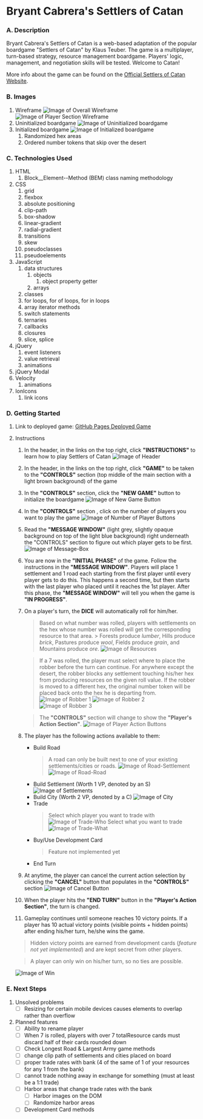 # Bryant Cabrera's Settlers of Catan

### A. Description
Bryant Cabrera's Settlers of Catan is a web-based adaptation of the popular boardgame "Settlers of Catan" by Klaus Teuber.  The game is a multiplayer, turn-based strategy, resource management boardgame.  Players' logic, management, and negotiation skills will be tested.  Welcome to Catan!

More info about the game can be found on the [Official Settlers of Catan Website](https://www.catan.com/game/catan).

### B. Images
1. Wireframe
![Image of Overall Wireframe](README_imgs/Settlers-of-Catan_wireframe.png)
![Image of Player Section Wireframe](README_imgs/Settlers-of-Catan_wireframe-player_section.png)
2. Uninitialized boardgame
![Image of Uninitialized boardgame](README_imgs/Settlers-of-Catan_uninitialized.png)
3. Initialized boardgame
![Image of Initialized boardgame](README_imgs/Settlers-of-Catan_initialized.png)
    1.  Randomized hex areas
    2.  Ordered number tokens that skip over the desert

### C. Technologies Used
1. HTML
    1. Block__Element--Method (BEM) class naming methodology
2. CSS
    1. grid
    2. flexbox
    3. absolute positioning
    3. clip-path
    3. box-shadow
    4. linear-gradient
    5. radial-gradient
    6. transitions
    7. skew
    7. pseudoclasses
    8. pseudoelements
3. JavaScript
    1. data structures
        1. objects
            1. object property getter
        2. arrays
    2. classes
    3. for loops, for of loops, for in loops
    4. array iterator methods
    3. switch statements
    4. ternaries
    5. callbacks
    6. closures
    7. slice, splice
4. jQuery
    1. event listeners
    2. value retrieval
    3. animations
5. jQuery Modal
6. Velocity
    1. animations
7. IonIcons
    1. link icons

### D. Getting Started
1. Link to deployed game:
[GitHub Pages Deployed Game](https://bryantcabrera.github.io/Settlers-of-Catan/#)
2. Instructions
    1. In the header, in the links on the top right, click **"INSTRUCTIONS"** to learn how to play Settlers of Catan
    ![Image of Header](README_imgs/Settlers-of-Catan_header.png)
    2. In the header, in the links on the top right, click **"GAME"** to be taken to the **"CONTROLS"** section (top middle of the main section with a light brown background) of the game
    3. In the **"CONTROLS"** section, click the **"NEW GAME"** button to initialize the boardgame
    ![Image of New Game Button](README_imgs/Settlers-of-Catan_new-game.png)
    4. In the **"CONTROLS"** section , click on the number of players you want to play the game
    ![Image of Number of Player Buttons](README_imgs/Settlers-of-Catan_num-players.png)
    5. Read the **"MESSAGE WINDOW"** (light grey, slightly opaque background on top of the light blue background) right underneath the "CONTROLS" section to figure out which player gets to be first.
    ![Image of Message-Box](README_imgs/Settlers-of-Catan_message-box.png)
    6. You are now in the **"INITIAL PHASE"** of the game.  Follow the instructions in the **"MESSAGE WINDOW"**.  Players will place 1 settlement and 1 road each starting from the first player until every player gets to do this.  This happens a second time, but then starts with the last player who placed until it reaches the 1st player.  After this phase, the **"MESSAGE WINDOW"** will tell you when the game is **"IN PROGRESS"**.
    7. On a player's turn, the **DICE** will automatically roll for him/her.   
        > Based on what number was rolled, players with settlements on the hex whose number was rolled will get the corresponding resource to that area.
            > Forests produce *lumber*, Hills produce *brick*, Pastures produce *wool*, Fields produce *grain*, and Mountains produce *ore*.
        ![Image of Resources](README_imgs/Settlers-of-Catan_resources.png)

        > If a 7 was rolled, the player must select where to place the robber before the turn can continue.  For anywhere except the desert, the robber blocks any settlement touching his/her hex from producing resources on the given roll value.  If the robber is moved to a different hex, the original number token will be placed back onto the hex he is departing from.
        ![Image of Robber 1](README_imgs/Settlers-of-Catan_robber1.png)
        ![Image of Robber 2](README_imgs/Settlers-of-Catan_robber2.png)
        ![Image of Robber 3](README_imgs/Settlers-of-Catan_robber3.png)

        > The **"CONTROLS"** section will change to show the **"Player's Action Section"**.
        ![Image of Player Action Buttons](README_imgs/Settlers-of-Catan_player-actions.png)
    8.  The player has the following actions available to them:
        -  Build Road
            > A road can only be built next to one of your existing settlements/cities or roads.
            ![Image of Road-Settlement](README_imgs/Settlers-of-Catan_road.png)
            ![Image of Road-Road](README_imgs/Settlers-of-Catan_road2.png)
        -  Build Settlement (Worth 1 VP, denoted by an S)
        ![Image of Settlements](README_imgs/Settlers-of-Catan_settlement.png)
        -  Build City (Worth 2 VP, denoted by a C)
        ![Image of City](README_imgs/Settlers-of-Catan_city.png)
        -  Trade
            > Select which player you want to trade with
            ![Image of Trade-Who](README_imgs/Settlers-of-Catan_trade1.png)
            > Select what you want to trade
            ![Image of Trade-What](README_imgs/Settlers-of-Catan_trade2.png)
        -  Buy/Use Development Card
            > Feature not implemented yet
        -  End Turn
    9.  At anytime, the player can cancel the current action selection by clicking the **"CANCEL"** button that populates in the **"CONTROLS"** section
    ![Image of Cancel Button](README_imgs/Settlers-of-Catan_cancel.png)
    10.  When the player hits the **"END TURN"** button in the **"Player's Action Section"**, the turn is changed.
    11.  Gameplay continues until someone reaches 10 victory points.  If a player has 10 actual victory points (visible points + hidden points) after ending his/her turn, he/she wins the game.
    > Hidden victory points are earned from development cards (*feature not yet implemented*) and are kept secret from other players.

    > A player can only win on his/her turn, so no ties are possible.

    ![Image of Win](README_imgs/Settlers-of-Catan_win.png)

### E. Next Steps
1. Unsolved problems
    - [ ] Resizing for certain mobile devices causes elements to overlap rather than overflow
2. Planned features
    - [ ] Ability to rename player
    - [ ] When 7 is rolled, players with over 7 totalResource cards must discard half of their cards rounded down
    - [ ] Check Longest Road & Largest Army game methods
    - [ ] change clip path of settlements and cities placed on board
    - [ ] proper trade rates with bank (4 of the same of 1 of your resources for any 1 from the bank)
    - [ ] cannot trade nothing away in exchange for something (must at least be a 1:1 trade)
    - [ ] Harbor areas that change trade rates with the bank
        - [ ] Harbor images on the DOM
        - [ ] Randomize harbor areas
    - [ ] Development Card methods